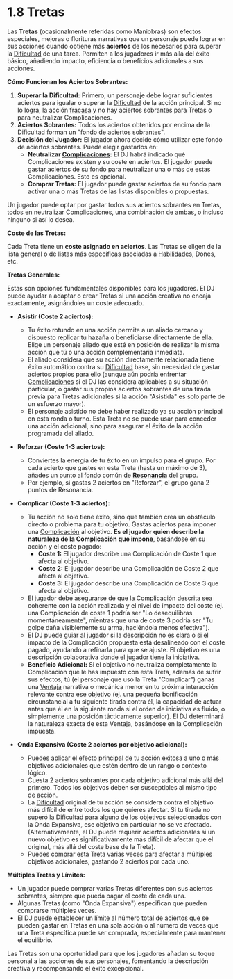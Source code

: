 # 1.8 Tretas

Las **Tretas** (ocasionalmente referidas como Maniobras) son efectos especiales, mejoras o florituras narrativas que un personaje puede lograr en sus acciones cuando obtiene más **aciertos** de los necesarios para superar la [Dificultad](./01.06_Dificultad.md) de una tarea. Permiten a los jugadores ir más allá del éxito básico, añadiendo impacto, eficiencia o beneficios adicionales a sus acciones.

**Cómo Funcionan los Aciertos Sobrantes:**

1.  **Superar la Dificultad:** Primero, un personaje debe lograr suficientes aciertos para igualar o superar la [Dificultad](./01.06_Dificultad.md) de la acción principal. Si no lo logra, la acción [fracasa](./01.04_Aciertos_y_Tipos_de_Exito.md) y no hay aciertos sobrantes para Tretas o para neutralizar Complicaciones.
2.  **Aciertos Sobrantes:** Todos los aciertos obtenidos por encima de la Dificultad forman un "fondo de aciertos sobrantes".
3.  **Decisión del Jugador:** El jugador ahora decide cómo utilizar este fondo de aciertos sobrantes. Puede elegir gastarlos en:
    *   **Neutralizar [Complicaciones](./01.07_Complicaciones.md):** El DJ habrá indicado qué Complicaciones existen y su coste en aciertos. El jugador puede gastar aciertos de su fondo para neutralizar una o más de estas Complicaciones. Esto es opcional.
    *   **Comprar Tretas:** El jugador puede gastar aciertos de su fondo para activar una o más Tretas de las listas disponibles o propuestas.

Un jugador puede optar por gastar todos sus aciertos sobrantes en Tretas, todos en neutralizar Complicaciones, una combinación de ambas, o incluso ninguno si así lo desea.

**Coste de las Tretas:**

Cada Treta tiene un **coste asignado en aciertos**. Las Tretas se eligen de la lista general o de listas más específicas asociadas a [Habilidades](./01.11_Habilidades_Concepto.md), Dones, etc.

**Tretas Generales:**

Estas son opciones fundamentales disponibles para los jugadores. El DJ puede ayudar a adaptar o crear Tretas si una acción creativa no encaja exactamente, asignándoles un coste adecuado.

*   **Asistir (Coste 2 aciertos):**
    *   Tu éxito rotundo en una acción permite a un aliado cercano y dispuesto replicar tu hazaña o beneficiarse directamente de ella. Elige un personaje aliado que esté en posición de realizar la misma acción que tú o una acción complementaria inmediata.
    *   El aliado considera que su acción directamente relacionada tiene éxito automático contra su [Dificultad](./01.06_Dificultad.md) base, sin necesidad de gastar aciertos propios para ello (aunque aún podría enfrentar [Complicaciones](./01.07_Complicaciones.md) si el DJ las considera aplicables a su situación particular, o gastar sus propios aciertos sobrantes de una tirada previa para Tretas adicionales si la acción "Asistida" es solo parte de un esfuerzo mayor).
    *   El personaje asistido no debe haber realizado ya su acción principal en esta ronda o turno. Esta Treta no se puede usar para conceder una acción adicional, sino para asegurar el éxito de la acción programada del aliado.

*   **Reforzar (Coste 1-3 aciertos):**
    *   Conviertes la energía de tu éxito en un impulso para el grupo. Por cada acierto que gastes en esta Treta (hasta un máximo de 3), añades un punto al fondo común de **[Resonancia](./01.09_Resonancia_y_Cinematicas.md)** del grupo.
    *   Por ejemplo, si gastas 2 aciertos en "Reforzar", el grupo gana 2 puntos de Resonancia.

*   **Complicar (Coste 1-3 aciertos):**
    *   Tu acción no solo tiene éxito, sino que también crea un obstáculo directo o problema para tu objetivo. Gastas aciertos para imponer una [Complicación](./01.07_Complicaciones.md) al objetivo. **Es el jugador quien describe la naturaleza de la Complicación que impone**, basándose en su acción y el coste pagado:
        *   **Coste 1:** El jugador describe una Complicación de Coste 1 que afecta al objetivo.
        *   **Coste 2:** El jugador describe una Complicación de Coste 2 que afecta al objetivo.
        *   **Coste 3:** El jugador describe una Complicación de Coste 3 que afecta al objetivo.
    *   El jugador debe asegurarse de que la Complicación descrita sea coherente con la acción realizada y el nivel de impacto del coste (ej. una Complicación de coste 1 podría ser "Lo desequilibras momentáneamente", mientras que una de coste 3 podría ser "Tu golpe daña visiblemente su arma, haciéndola menos efectiva").
    *   El DJ puede guiar al jugador si la descripción no es clara o si el impacto de la Complicación propuesta está desalineado con el coste pagado, ayudando a refinarla para que se ajuste. El objetivo es una descripción colaborativa donde el jugador tiene la iniciativa.
    *   **Beneficio Adicional:** Si el objetivo no neutraliza completamente la Complicación que le has impuesto con esta Treta, además de sufrir sus efectos, tú (el personaje que usó la Treta "Complicar") ganas una [Ventaja](./01.10_Ventaja.md) narrativa o mecánica menor en tu próxima interacción relevante contra ese objetivo (ej. una pequeña bonificación circunstancial a tu siguiente tirada contra él, la capacidad de actuar antes que él en la siguiente ronda si el orden de iniciativa es fluido, o simplemente una posición tácticamente superior). El DJ determinará la naturaleza exacta de esta Ventaja, basándose en la Complicación impuesta.

*   **Onda Expansiva (Coste 2 aciertos por objetivo adicional):**
    *   Puedes aplicar el efecto principal de tu acción exitosa a uno o más objetivos adicionales que estén dentro de un rango o contexto lógico.
    *   Cuesta 2 aciertos sobrantes por cada objetivo adicional más allá del primero. Todos los objetivos deben ser susceptibles al mismo tipo de acción.
    *   La [Dificultad](./01.06_Dificultad.md) original de tu acción se considera contra el objetivo más difícil de entre todos los que quieres afectar. Si tu tirada no superó la Dificultad para alguno de los objetivos seleccionados con la Onda Expansiva, ese objetivo en particular no se ve afectado. (Alternativamente, el DJ puede requerir aciertos adicionales si un nuevo objetivo es significativamente más difícil de afectar que el original, más allá del coste base de la Treta).
    *   Puedes comprar esta Treta varias veces para afectar a múltiples objetivos adicionales, gastando 2 aciertos por cada uno.

**Múltiples Tretas y Límites:**

*   Un jugador puede comprar varias Tretas diferentes con sus aciertos sobrantes, siempre que pueda pagar el coste de cada una.
*   Algunas Tretas (como "Onda Expansiva") especifican que pueden comprarse múltiples veces.
*   El DJ puede establecer un límite al número total de aciertos que se pueden gastar en Tretas en una sola acción o al número de veces que una Treta específica puede ser comprada, especialmente para mantener el equilibrio.

Las Tretas son una oportunidad para que los jugadores añadan su toque personal a las acciones de sus personajes, fomentando la descripción creativa y recompensando el éxito excepcional.
